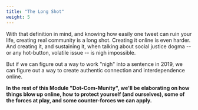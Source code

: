 ```yaml
---
title: "The Long Shot"
weight: 5
---
```


With that definition in mind, and knowing how easily one tweet can ruin your life, creating real community is a long shot. Creating it online is even harder. And creating it, and sustaining it, when talking about social justice dogma -- or any hot-button, volatile issue -- is nigh impossible.

But if we can figure out a way to work "nigh" into a sentence in 2019, we can figure out a way to create authentic connection and interdependence online.

**In the rest of this Module "Dot-Com-Munity", we'll be elaborating on how things blow up online, how to protect yourself (and ourselves), some of the forces at play, and some counter-forces we can apply.**
